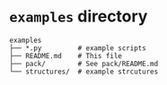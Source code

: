 # `examples` directory

```text
examples
├── *.py         # example scripts
├── README.md    # This file
├── pack/        # See pack/README.md
└── structures/  # example strcutures
```